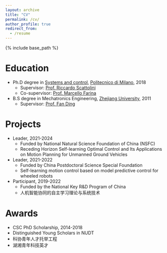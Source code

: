 ```yaml
---
layout: archive
title: "CV"
permalink: /cv/
author_profile: true
redirect_from:
  - /resume
---
```


{% include base_path %}

Education
======
* Ph.D degree in [Systems and control](https://www.deib.polimi.it/eng/systems-and-control), [Politecnico di Milano](https://www.polimi.it/), 2018
  * Supervisor: [Prof. Riccardo Scattolini](https://scattolini.faculty.polimi.it/)
  * Co-supervisor: [Prof. Marcello Farina](https://farina.faculty.polimi.it/)
* B.S degree in Mechatronics Engineering, [Zhejiang University](https://www.zju.edu.cn/english/), 2011
  * Supervisor: [Prof. Fan Ding](https://person.zju.edu.cn/index/)  

Projects
======
* Leader, 2021-2024
  * Funded by National Natural Science Foundation of China (NSFC) 
  * Receding Horizon Self-learning Optimal Control and Its Applications
on Motion Planning for Unmanned Ground Vehicles
* Leader, 2021-2022
  * Funded by China Postdoctoral Science Special Foundation
  * Self-learning motion control based on model predictive control for wheeled robots
* Participant, 2019-2022
  * Funded by the National Key R&D Program of China
  * 人机智能协同的自主学习理论与系统技术

Awards
======
* CSC PhD Scholarship, 2014-2018
* Distinguished Young Scholars in NUDT
* 科协青年人才托举工程
* 湖湘青年科技英才
